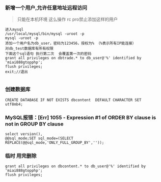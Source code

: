 ### 新增一个用户,允许任意地址远程访问

> 只能在本机环境  这么操作  rc pro禁止添加这样的用户

```
进入mysql
/usr/local/mysql/bin/mysql -uroot -p
mysql -uroot -p
添加一个用户名为db_user，密码为123456，授权为% （%表示所有IP能连接）
对db_test数据库有所有权限
下面这个sql语句 执行第二次  会覆盖第一次的密码
grant all privileges on dbtrade.* to db_user@'%' identified by 'miai888gtopphp';
flush privileges;
exit;//退出


```



### 创建数据库

```
CREATE DATABASE IF NOT EXISTS dbcontent  DEFAULT CHARACTER SET utf8mb4;
```



### MySQL报错：[Err] 1055 - Expression #1 of ORDER BY clause is not in GROUP BY clause

```
select version(),
@@sql_mode;SET sql_mode=(SELECT REPLACE(@@sql_mode,'ONLY_FULL_GROUP_BY',''));
```

### 临时  用完删除

```
grant all privileges on dbcontent.* to db_user@'%' identified by 'miai888gtopphp';
flush privileges;
```

